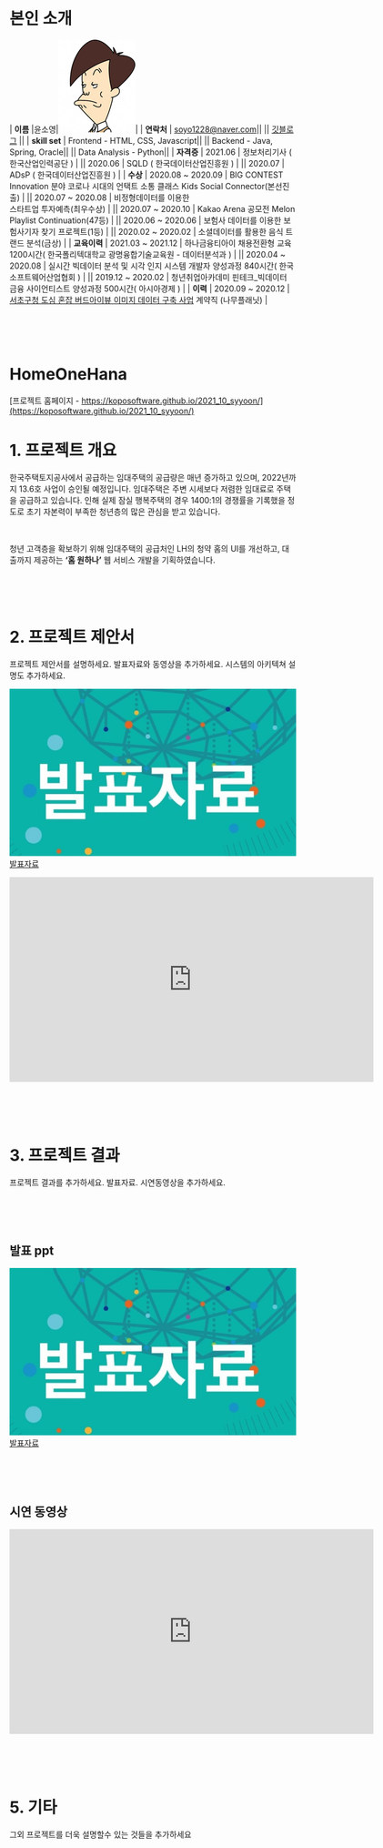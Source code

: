 # 본인 소개

| **이름** |윤소영|![gdKO](/gdko.jpg)|
| **연락처** | soyo1228@naver.com||
|| [깃블로그](https://yoon-ddo.github.io/) ||
| **skill set** | Frontend - HTML, CSS, Javascript||
|| Backend - Java, Spring, Oracle||
|| Data Analysis - Python||
| **자격증** | 2021.06 | 정보처리기사 ( 한국산업인력공단 ) |
|| 2020.06 | SQLD ( 한국데이터산업진흥원 ) |
|| 2020.07 | ADsP ( 한국데이터산업진흥원 ) |
| **수상** | 2020.08 ~ 2020.09 | BIG CONTEST Innovation 분야 코로나 시대의 언택트 소통 클래스 Kids Social Connector(본선진출) |
|| 2020.07 ~ 2020.08 | 비정형데이터를 이용한<br>스타트업 투자예측(최우수상) |
|| 2020.07 ~ 2020.10 | Kakao Arena 공모전 Melon Playlist Continuation(47등) |
|| 2020.06 ~ 2020.06 | 보험사 데이터를 이용한 보험사기자 찾기 프로젝트(1등) |
|| 2020.02 ~ 2020.02 | 소셜데이터를 활용한 음식 트랜드 분석(금상) |
| **교육이력** | 2021.03 ~ 2021.12 | 하나금융티아이 채용전환형 교육 1200시간( 한국폴리텍대학교 광명융합기술교육원 - 데이터분석과 ) |
|| 2020.04 ~ 2020.08 | 실시간 빅데이터 분석 및 시각 인지 시스템 개발자 양성과정 840시간( 한국소프트웨어산업협회 ) |
|| 2019.12 ~ 2020.02 | 청년취업아카데미 핀테크_빅데이터 금융 사이언티스트 양성과정 500시간( 아시아경제 ) |
| **이력** |  2020.09 ~ 2020.12 | [서초구청 도심 혼잡 버드아이뷰 이미지 데이터 구축 사업](https://aihub.or.kr/aidata/30750) 계약직 (나무플래닛) |

<br><br><br>

# HomeOneHana

[프로젝트 홈페이지 - https://koposoftware.github.io/2021_10_syyoon/](https://koposoftware.github.io/2021_10_syyoon/)

# 1. 프로젝트 개요

한국주택토지공사에서 공급하는 임대주택의 공급량은 매년 증가하고 있으며, 2022년까지 13.6호 사업이 승인될 예정입니다. 임대주택은 주변 시세보다 저렴한 임대료로 주택을 공급하고 있습니다. 인해 실제 잠실 행복주택의 경우 1400:1의 경쟁률을 기록했을 정도로 초기 자본력이 부족한 청년층의 많은 관심을 받고 있습니다. 

<br>

청년 고객층을 확보하기 위해 임대주택의 공급처인 LH의 청약 홈의 UI를 개선하고, 대출까지 제공하는 **‘홈 원하나’** 웹 서비스 개발을 기획하였습니다.

<br><br><br>

# 2. 프로젝트 제안서

프로젝트 제안서를 설명하세요. 발표자료와 동영상을 추가하세요. 시스템의 아키텍쳐 설명도 추가하세요.

   <img src="ppt.jpg"/>[발표자료](/project.pptx)<br>
   <iframe id="ytplayer" type="text/html" width="640" height="360" src="https://www.youtube.com/embed/6LxbdIjWP04" frameborder="0"></iframe>
 
 <br><br><br>
 
# 3. 프로젝트 결과
프로젝트 결과를 추가하세요. 발표자료. 시연동영상을 추가하세요.

<br><br><br>

## 발표 ppt 
   <img src="ppt.jpg"/>[발표자료](/project.pptx)<br>

<br><br><br>

## 시연 동영상 

   <iframe id="ytplayer" type="text/html" width="640" height="360" src="https://www.youtube.com/embed/6LxbdIjWP04" frameborder="0"></iframe>

<br><br><br>

# 5. 기타
그외 프로젝트를 더욱 설명할수 있는 것들을 추가하세요

